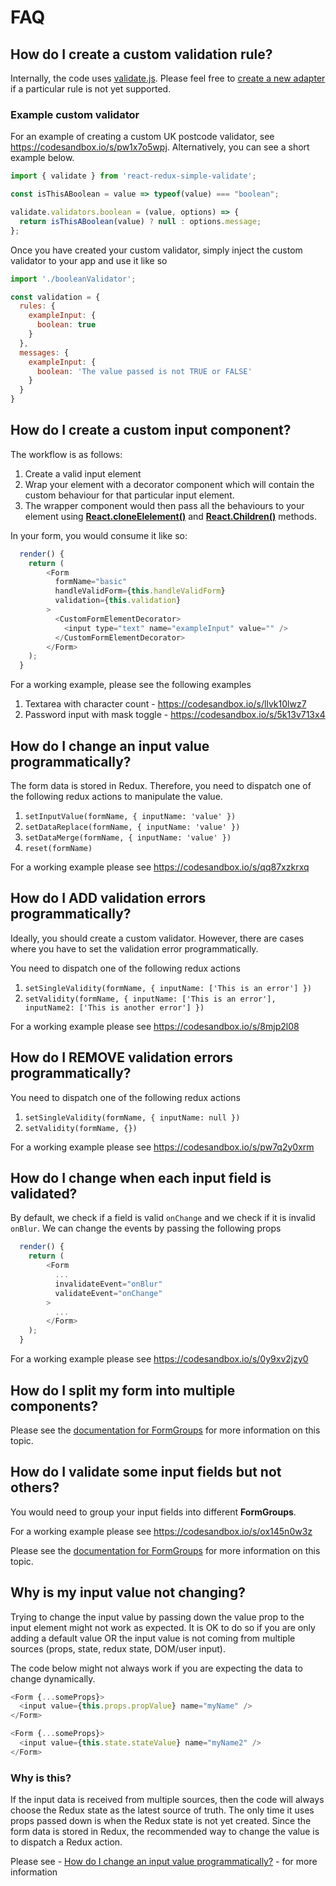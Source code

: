 # FAQ
## How do I create a custom validation rule?
Internally, the code uses [validate.js](https://validatejs.org/). Please feel free to [create a new adapter](https://validatejs.org/#custom-validator) if a particular rule is not yet supported.

### Example custom validator
For an example of creating a custom UK postcode validator, see https://codesandbox.io/s/pw1x7o5wpj. Alternatively, you can see a short example below.

```js
import { validate } from 'react-redux-simple-validate';

const isThisABoolean = value => typeof(value) === "boolean";

validate.validators.boolean = (value, options) => {  
  return isThisABoolean(value) ? null : options.message;
};

```

Once you have created your custom validator, simply inject the custom validator to your app and use it like so
```js
import './booleanValidator';

const validation = {
  rules: {
    exampleInput: {
      boolean: true
    }
  },
  messages: {
    exampleInput: {
      boolean: 'The value passed is not TRUE or FALSE'
    }
  }
}
```

## How do I create a custom input component?

The workflow is as follows:
1. Create a valid input element
2. Wrap your element with a decorator component which will contain the custom behaviour for that particular input element.
3. The wrapper component would then pass all the behaviours to your element using **[React.cloneElelement()](https://reactjs.org/docs/react-api.html#cloneelement)** and **[React.Children()](https://reactjs.org/docs/react-api.html#reactchildren)** methods.

In your form, you would consume it like so:


```js
  render() {
    return (
        <Form
          formName="basic"
          handleValidForm={this.handleValidForm}
          validation={this.validation}
        >
          <CustomFormElementDecorator>
            <input type="text" name="exampleInput" value="" />
          </CustomFormElementDecorator>
        </Form>
    );
  }
```

For a working example, please see the following examples
1. Textarea with character count - https://codesandbox.io/s/llvk10lwz7
2. Password input with mask toggle - https://codesandbox.io/s/5k13v713x4

## How do I change an input value programmatically?
The form data is stored in Redux. Therefore, you need to dispatch one of the following redux actions to manipulate the value.

1. `setInputValue(formName, { inputName: 'value' })`
2. `setDataReplace(formName, { inputName: 'value' })`
3. `setDataMerge(formName, { inputName: 'value' })`
3. `reset(formName)`

For a working example please see https://codesandbox.io/s/qq87xzkrxq

## How do I ADD validation errors programmatically?
Ideally, you should create a custom validator. However, there are cases where you have to set the validation error programmatically.

You need to dispatch one of the following redux actions

1. `setSingleValidity(formName, { inputName: ['This is an error'] })`
1. `setValidity(formName, { inputName: ['This is an error'], inputName2: ['This is another error'] })`

For a working example please see https://codesandbox.io/s/8mjp2l08

## How do I REMOVE validation errors programmatically?
You need to dispatch one of the following redux actions

1. `setSingleValidity(formName, { inputName: null })`
1. `setValidity(formName, {})`

For a working example please see https://codesandbox.io/s/pw7q2y0xrm

## How do I change when each input field is validated?
By default, we check if a field is valid `onChange` and we check if it is invalid `onBlur`. We can change the events by passing the following props

```js
  render() {
    return (
        <Form
          ...
          invalidateEvent="onBlur"
          validateEvent="onChange"
        >
          ...
        </Form>
    );
  }
```

For a working example please see https://codesandbox.io/s/0y9xv2jzy0

## How do I split my form into multiple components?
Please see the [documentation for FormGroups](form-groups.md) for more information on this topic.

## How do I validate some input fields but not others?
You would need to group your input fields into different **FormGroups**.

For a working example please see https://codesandbox.io/s/ox145n0w3z

Please see the [documentation for FormGroups](form-groups.md) for more information on this topic.

## Why is my input value not changing?

Trying to change the input value by passing down the value prop to the input element might not work as expected. It is OK to do so if you are only adding a default value OR the input value is not coming from multiple sources (props, state, redux state, DOM/user input). 

The code below might not always work if you are expecting the data to change dynamically.

```js
<Form {...someProps}>
  <input value={this.props.propValue} name="myName" />
</Form>
```

```js
<Form {...someProps}>
  <input value={this.state.stateValue} name="myName2" />
</Form>
```

### Why is this?
If the input data is received from multiple sources, then the code will always choose the Redux state as the latest source of truth. The only time it uses props passed down is when the Redux state is not yet created. Since the form data is stored in Redux, the recommended way to change the value is to dispatch a Redux action.

Please see - [How do I change an input value programmatically?](#how-do-i-change-an-input-value-programmatically) - for more information